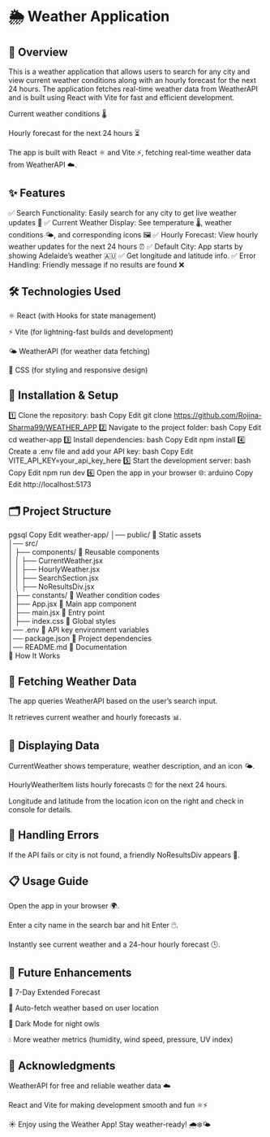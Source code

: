 # 🌦️ Weather Application
## 📝 Overview
This is a weather application that allows users to search for any city and view current weather conditions along with an hourly forecast for the next 24 hours. The application fetches real-time weather data from WeatherAPI and is built using React with Vite for fast and efficient development.

Current weather conditions 🌡️

Hourly forecast for the next 24 hours ⏳

The app is built with React ⚛️ and Vite ⚡, fetching real-time weather data from WeatherAPI ☁️.

## ✨ Features
✅ Search Functionality: Easily search for any city to get live weather updates 🔎
✅ Current Weather Display: See temperature 🌡️, weather conditions 🌤️, and corresponding icons 🖼️
✅ Hourly Forecast: View hourly weather updates for the next 24 hours ⏰
✅ Default City: App starts by showing Adelaide’s weather 🇦🇺
✅ Get longitude and latitude info.
✅ Error Handling: Friendly message if no results are found ❌

## 🛠️ Technologies Used
⚛️ React (with Hooks for state management)

⚡ Vite (for lightning-fast builds and development)

🌤️ WeatherAPI (for weather data fetching)

🎨 CSS (for styling and responsive design)

## 🚀 Installation & Setup
1️⃣ Clone the repository:
bash
Copy
Edit
git clone https://github.com/Rojina-Sharma99/WEATHER_APP
2️⃣ Navigate to the project folder:
bash
Copy
Edit
cd weather-app
3️⃣ Install dependencies:
bash
Copy
Edit
npm install
4️⃣ Create a .env file and add your API key:
bash
Copy
Edit
VITE_API_KEY=your_api_key_here
5️⃣ Start the development server:
bash
Copy
Edit
npm run dev
6️⃣ Open the app in your browser 🌐:
arduino
Copy
Edit
http://localhost:5173
## 🗂️ Project Structure
pgsql
Copy
Edit
weather-app/
│── public/                📁 Static assets  
│── src/  
│   ├── components/        📁 Reusable components  
│   │   ├── CurrentWeather.jsx  
│   │   ├── HourlyWeather.jsx  
│   │   ├── SearchSection.jsx  
│   │   ├── NoResultsDiv.jsx  
│   ├── constants/         📁 Weather condition codes  
│   ├── App.jsx            🎯 Main app component  
│   ├── main.jsx           🚀 Entry point  
│   ├── index.css          🎨 Global styles  
│── .env                   🔑 API key environment variables  
│── package.json           📜 Project dependencies  
│── README.md              📝 Documentation  
🔎 How It Works
## 🔄 Fetching Weather Data
The app queries WeatherAPI based on the user’s search input.

It retrieves current weather and hourly forecasts 📊.

## 📡 Displaying Data
CurrentWeather shows temperature, weather description, and an icon 🌤️.

HourlyWeatherItem lists hourly forecasts ⏰ for the next 24 hours.

Longitude and latitude from the location icon on the right and check in console for details.

## 🚫 Handling Errors
If the API fails or city is not found, a friendly NoResultsDiv appears 🙈.

## 📋 Usage Guide
Open the app in your browser 🌍.

Enter a city name in the search bar and hit Enter 🖱️.

Instantly see current weather and a 24-hour hourly forecast 🕒.

## 🌟 Future Enhancements
📅 7-Day Extended Forecast

📍 Auto-fetch weather based on user location

🌙 Dark Mode for night owls

💧 More weather metrics (humidity, wind speed, pressure, UV index)


## 🙏 Acknowledgments
WeatherAPI for free and reliable weather data ☁️

React and Vite for making development smooth and fun ⚛️⚡

☀️ Enjoy using the Weather App! Stay weather-ready! 🌧️❄️🌤️








